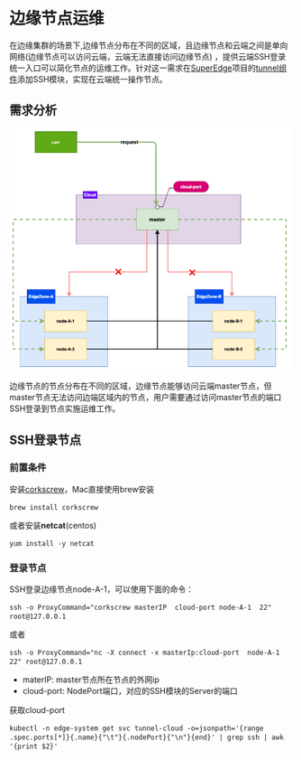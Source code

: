 # 边缘节点运维

在边缘集群的场景下,边缘节点分布在不同的区域，且边缘节点和云端之间是单向网络(边缘节点可以访问云端，云端无法直接访问边缘节点)
，提供云端SSH登录统一入口可以简化节点的运维工作。针对这一需求在[SuperEdge](https://github.com/superedge/superedge)项目的[tunnel组件](https://github.com/superedge/superedge/blob/main/docs/components/tunnel_CN.md)添加SSH模块，实现在云端统一操作节点。

## 需求分析

![需求分析](../img/edge-node-ops1.png)

边缘节点的节点分布在不同的区域，边缘节点能够访问云端master节点，但master节点无法访问边端区域内的节点，用户需要通过访问master节点的端口SSH登录到节点实施运维工作。

## SSH登录节点

### 前置条件

安装[corkscrew](https://github.com/bryanpkc/corkscrew)，Mac直接使用brew安装

```
brew install corkscrew
```

或者安装**netcat**(centos)

```
yum install -y netcat
```

### 登录节点

SSH登录边缘节点node-A-1，可以使用下面的命令：
```
ssh -o ProxyCommand="corkscrew masterIP  cloud-port node-A-1  22"  root@127.0.0.1
```

或者

```
ssh -o ProxyCommand="nc -X connect -x masterIp:cloud-port  node-A-1 22" root@127.0.0.1
```

* materIP: master节点所在节点的外网ip
* cloud-port: NodePort端口，对应的SSH模块的Server的端口

获取cloud-port

```shell
kubectl -n edge-system get svc tunnel-cloud -o=jsonpath='{range .spec.ports[*]}{.name}{"\t"}{.nodePort}{"\n"}{end}' | grep ssh | awk '{print $2}'
```
